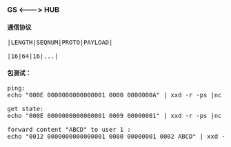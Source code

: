 ### GS <---> HUB 

#### 通信协议
<pre>
|LENGTH|SEQNUM|PROTO|PAYLOAD|

|16|64|16|...|
</pre>

#### 包测试：
<pre>
ping:
echo "000E 0000000000000001 0000 0000000A" | xxd -r -ps |nc 127.0.0.1 8890 -q 2|hexdump -C

get state:
echo "000E 0000000000000001 0009 00000001" | xxd -r -ps |nc 127.0.0.1 8889 -q 2|hexdump -C

forward content "ABCD" to user 1 :
echo "0012 0000000000000001 0080 00000001 0002 ABCD" | xxd -r -ps |nc 127.0.0.1 8889 -q 2|hexdump -C
</pre>
